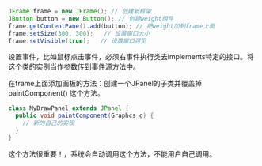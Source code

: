 ```java
JFrame frame = new JFrame(); // 创建新框架
JButton button = new Button(); // 创建weight组件
frame.getContentPane().add(button); // 把weight加到frame上面
frame.setSize(300, 300);   // 设置窗口大小
frame.setVisible(true);   // 设置窗口可见
```

设置事件，比如鼠标点击事件，必须右事件执行类去implements特定的接口。将这个类的实例当作参数传到事件源方法中。

​	在frame上面添加画板的方法：创建一个JPanel的子类并覆盖掉paintComponent() 这个方法。

```java
class MyDrawPanel extends JPanel {
  public void paintComponent(Graphcs g) {
    // 新的自己的实现
  }
}
```

这个方法很重要！，系统会自动调用这个方法，不能用户自己调用。


